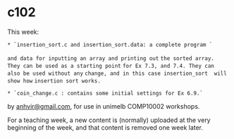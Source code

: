  c102
=======
This week:

    * `insertion_sort.c and insertion_sort.data: a complete program `
`and data for inputting an array and printing out`
`the sorted array. They can be used as a starting point`
`for Ex 7.3, and 7.4. They can  also be used without any`
`change, and in this case insertion_sort  will show how`
`insertion sort works.` 

    * `coin_change.c : contains some initial settings for Ex 6.9.`



by anhvir@gmail.com, for use in unimelb COMP10002 workshops.

For a teaching week, a new content is (normally) uploaded at the very beginning of the week, and that content is removed one week later.
